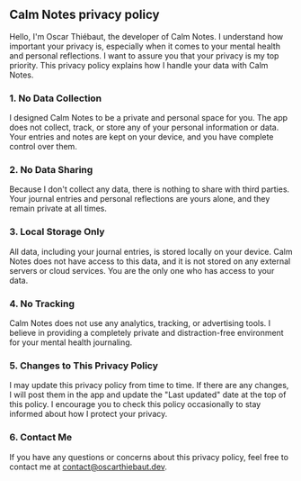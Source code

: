 ## Calm Notes privacy policy

Hello, I'm Oscar Thiébaut, the developer of Calm Notes. I understand how important your privacy is, especially when it comes to your mental health and personal reflections. I want to assure you that your privacy is my top priority. This privacy policy explains how I handle your data with Calm Notes.

### 1. No Data Collection

I designed Calm Notes to be a private and personal space for you. The app does not collect, track, or store any of your personal information or data. Your entries and notes are kept on your device, and you have complete control over them.

### 2. No Data Sharing

Because I don't collect any data, there is nothing to share with third parties. Your journal entries and personal reflections are yours alone, and they remain private at all times.

### 3. Local Storage Only

All data, including your journal entries, is stored locally on your device. Calm Notes does not have access to this data, and it is not stored on any external servers or cloud services. You are the only one who has access to your data.

### 4. No Tracking

Calm Notes does not use any analytics, tracking, or advertising tools. I believe in providing a completely private and distraction-free environment for your mental health journaling.

### 5. Changes to This Privacy Policy

I may update this privacy policy from time to time. If there are any changes, I will post them in the app and update the "Last updated" date at the top of this policy. I encourage you to check this policy occasionally to stay informed about how I protect your privacy.

### 6. Contact Me

If you have any questions or concerns about this privacy policy, feel free to contact me at contact@oscarthiebaut.dev.
